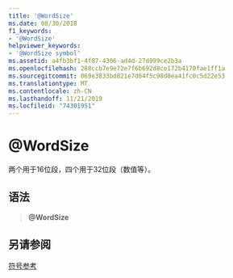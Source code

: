 ```yaml
---
title: '@WordSize'
ms.date: 08/30/2018
f1_keywords:
- '@WordSize'
helpviewer_keywords:
- '@WordSize symbol'
ms.assetid: a4fb3bf1-4f87-4306-ad4d-27d999ce2b3a
ms.openlocfilehash: 288ccb7e9e72e7f6b692d8ce172b4170fae1ff1a
ms.sourcegitcommit: 069e3833bd821e7d64f5c98d0ea41fc0c5d22e53
ms.translationtype: MT
ms.contentlocale: zh-CN
ms.lasthandoff: 11/21/2019
ms.locfileid: "74301951"
---
```

# <a name="wordsize"></a>\@WordSize

两个用于16位段，四个用于32位段（数值等）。

## <a name="syntax"></a>语法

> **\@WordSize**

## <a name="see-also"></a>另请参阅

[符号参考](../../assembler/masm/symbols-reference.md)
